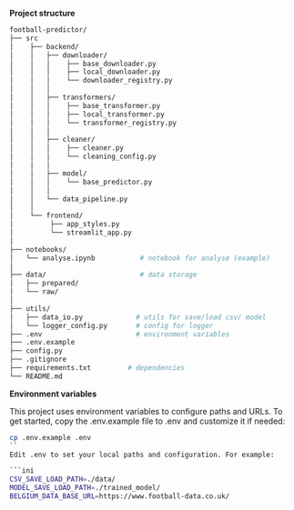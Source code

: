 **Project structure**

```bash
football-predictor/ 
├── src
│    ├── backend/ 
│    │   ├── downloader/
│    │   │    ├── base_downloader.py
│    │   │    ├── local_downloader.py    
│    │   │    └── downloader_registry.py
│    │   │
│    │   ├── transformers/
│    │   │    ├── base_transformer.py
│    │   │    ├── local_transformer.py   
│    │   │    └── transformer_registry.py
│    │   │
│    │   ├── cleaner/         
│    │   │    ├── cleaner.py        
│    │   │    └── cleaning_config.py  
│    │   │
│    │   ├── model/  
│    │   │    └── base_predictor.py 
│    │   │
│    │   └── data_pipeline.py
│    │
│    └── frontend/                       
│         ├── app_styles.py             
│         └── streamlit_app.py
│  
├── notebooks/  
│   └── analyse.ipynb           # notebook for analyse (example)  
│  
├── data/                       # data storage
│   ├── prepared/
│   └── raw/                   
│  
├── utils/  
│   ├── data_io.py             # utils for save/load csv/ model 
│   └── logger_config.py       # config for logger  
├── .env                       # environment variables  
├── .env.example               
├── config.py                      
├── .gitignore  
├── requirements.txt         # dependencies  
└── README.md  
```

**Environment variables**

This project uses environment variables to configure paths and URLs.
To get started, copy the .env.example file to .env and customize it if needed:

```bash
cp .env.example .env
``
Edit .env to set your local paths and configuration. For example:

```ini
CSV_SAVE_LOAD_PATH=./data/
MODEL_SAVE_LOAD_PATH=./trained_model/
BELGIUM_DATA_BASE_URL=https://www.football-data.co.uk/
```